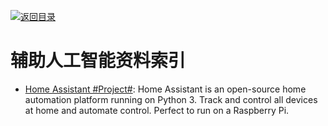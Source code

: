 [![返回目录](https://parg.co/UGo)](https://parg.co/b4z)

# 辅助人工智能资料索引

* [Home Assistant #Project#](https://home-assistant.io/): Home Assistant is an open-source home automation platform running on Python 3. Track and control all devices at home and automate control. Perfect to run on a Raspberry Pi.
